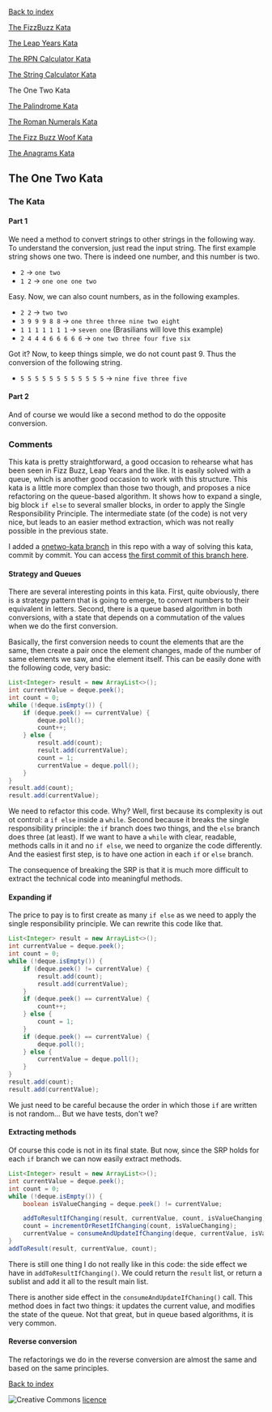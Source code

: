 [Back to index](/index.html)

[The FizzBuzz Kata](/katas/introductory/fizzbuzz-kata.html)

[The Leap Years Kata](/katas/introductory/leapyears-kata.html)

[The RPN Calculator Kata](/katas/introductory/rpncalculator-kata.html)

[The String Calculator Kata](/katas/introductory/stringcalculator-kata.html)

The One Two Kata

[The Palindrome Kata](/katas/introductory/palindrome-kata.html)

[The Roman Numerals Kata](/katas/intermediate/romannumerals-kata.html)

[The Fizz Buzz Woof Kata](/katas/intermediate/fizzbuzzwoof-kata.html)

[The Anagrams Kata](/katas/intermediate/anagrams-kata.html)


## The One Two Kata

### The Kata

#### Part 1

We need a method to convert strings to other strings in the following way. To understand the conversion, just read the input string. The first example string shows one two. There is indeed one number, and this number is two.

* ``2`` -> ``one two``
* ``1 2`` -> ``one one one two``

Easy. Now, we can also count numbers, as in the following examples.

* ``2 2`` -> ``two two``
* ``3 9 9 9 8 8`` -> ``one three three nine two eight``
* ``1 1 1 1 1 1 1`` -> ``seven one`` (Brasilians will love this example)
* ``2 4 4 4 6 6 6 6 6`` -> ``one two three four five six``

Got it? Now, to keep things simple, we do not count past 9. Thus the conversion of the following string.

* ``5 5 5 5 5 5 5 5 5 5 5 5`` -> ``nine five three five``

#### Part 2

And of course we would like a second method to do the opposite conversion.

### Comments

This kata is pretty straightforward, a good occasion to rehearse what has been seen in Fizz Buzz, Leap Years and the like. It is easily solved with a queue, which is another good occasion to work with this structure. This kata is a little more complex than those two though, and proposes a nice refactoring on the queue-based algorithm.  It shows how to expand a single, big block ``if else`` to several smaller blocks, in order to apply the Single Responsibility Principle. The intermediate state (of the code) is not very nice, but leads to an easier method extraction, which was not really possible in the previous state. 

I added a [onetwo-kata branch](https://github.com/JosePaumard/JosePaumard.github.io/tree/onetwo-kata) in this repo with a way of solving this kata, commit by commit. You can access [the first commit of this branch here](https://github.com/JosePaumard/JosePaumard.github.io/tree/492b07e64468c5df45723381dc4a80494331fc56). 

#### Strategy and Queues

There are several interesting points in this kata. First, quite obviously, there is a strategy pattern that is going to emerge, to convert numbers to their equivalent in letters. Second, there is a queue based algorithm in both conversions, with a state that depends on a commutation of the values when we do the first conversion. 

Basically, the first conversion needs to count the elements that are the same, then create a pair once the element changes, made of the number of same elements we saw, and the element itself. This can be easily done with the following code, very basic: 

```java
List<Integer> result = new ArrayList<>();
int currentValue = deque.peek();
int count = 0;
while (!deque.isEmpty()) {
    if (deque.peek() == currentValue) {
        deque.poll();
        count++;
    } else {
        result.add(count);
        result.add(currentValue);
        count = 1;
        currentValue = deque.poll();
    }
}
result.add(count);
result.add(currentValue);
```
We need to refactor this code. Why? Well, first because its complexity is out ot control: a ``if else`` inside a ``while``. Second because it breaks the single responsibility principle: the ``if`` branch does two things, and the ``else`` branch does three (at least). If we want to have a ``while`` with clear, readable, methods calls in it and no ``if else``, we need to organize the code differently. And the easiest first step, is to have one action in each ``if`` or ``else`` branch. 

The consequence of breaking the SRP is that it is much more difficult to extract the technical code into meaningful methods. 

#### Expanding if

The price to pay is to first create as many ``if else`` as we need to apply the single responsibility principle. We can rewrite this code like that. 
 
```java
List<Integer> result = new ArrayList<>();
int currentValue = deque.peek();
int count = 0;
while (!deque.isEmpty()) {
    if (deque.peek() != currentValue) {
        result.add(count);
        result.add(currentValue);
    }
    if (deque.peek() == currentValue) {
        count++;
    } else {
        count = 1;
    }
    if (deque.peek() == currentValue) {
        deque.poll();
    } else {
        currentValue = deque.poll();
    }
}
result.add(count);
result.add(currentValue);
```

We just need to be careful because the order in which those ``if`` are written is not random... But we have tests, don't we?

#### Extracting methods

Of course this code is not in its final state. But now, since the SRP holds for each ``if`` branch we can now easily extract methods. 

```java
List<Integer> result = new ArrayList<>();
int currentValue = deque.peek();
int count = 0;
while (!deque.isEmpty()) {
    boolean isValueChanging = deque.peek() != currentValue;

    addToResultIfChanging(result, currentValue, count, isValueChanging);
    count = incrementOrResetIfChanging(count, isValueChanging);
    currentValue = consumeAndUpdateIfChanging(deque, currentValue, isValueChanging);
}
addToResult(result, currentValue, count);
```

There is still one thing I do not really like in this code: the side effect we have in ``addToResultIfChanging()``. We could return the ``result`` list, or return a sublist and add it all to the result main list. 

There is another side effect in the ``consumeAndUpdateIfChaning()`` call. This method does in fact two things: it updates the current value, and modifies the state of the queue. Not that great, but in queue based algorithms, it is very common. 

#### Reverse conversion

The refactorings we do in the reverse conversion are almost the same and based on the same principles.  

[Back to index](/index.html)

![Creative Commons](https://i.creativecommons.org/l/by-nc-sa/4.0/88x31.png) [licence](http://creativecommons.org/licenses/by-nc-sa/4.0/)